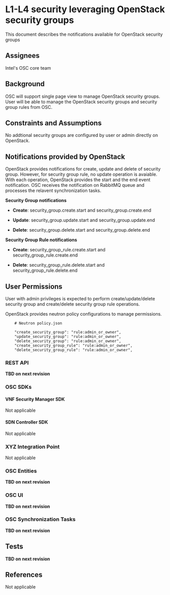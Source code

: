 # L1-L4 security leveraging OpenStack security groups
This document describes the notifications available for OpenStack security groups

## Assignees
Intel's OSC core team

## Background
OSC will support single page view to manage OpenStack security groups. User will be able to manage the OpenStack security groups and security group rules from OSC.

## Constraints and Assumptions
No addtional security groups are configured by user or admin directly on OpenStack.

## Notifications provided by OpenStack

OpenStack provides notifications for create, update and delete of security group. However, for security group rule, no update operation is avaiable. With each operation, OpenStack provides the start and the end event notification. OSC receives the notification on RabbitMQ queue and processes the relavent synchronization tasks.

**Security Group notifications**

- **Create**: security_group.create.start and security_group.create.end

- **Update**: security_group.update.start and security_group.update.end

- **Delete**: security_group.delete.start and security_group.delete.end

**Security Group Rule notifications**

- **Create**: security_group_rule.create.start and security_group_rule.create.end

- **Delete**: security_group_rule.delete.start and security_group_rule.delete.end

## User Permissions

User with admin privileges is expected to perform create/update/delete security group and create/delete security group rule operations.

OpenStack provides neutron policy configurations to manage permissions.

```
	# Neutron policy.json

    "create_security_group": "rule:admin_or_owner",
    "update_security_group": "rule:admin_or_owner",
    "delete_security_group": "rule:admin_or_owner",
    "create_security_group_rule": "rule:admin_or_owner",
    "delete_security_group_rule": "rule:admin_or_owner",
```

### REST API
**TBD  on next revision**

### OSC SDKs

#### VNF Security Manager SDK
Not applicable

#### SDN Controller SDK
Not applicable

### XYZ Integration Point
Not applicable

### OSC Entities
**TBD  on next revision**

### OSC UI
**TBD  on next revision**

### OSC Synchronization Tasks
**TBD  on next revision**

## Tests
**TBD  on next revision**

## References
Not applicable

